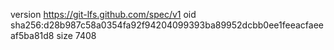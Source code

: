 version https://git-lfs.github.com/spec/v1
oid sha256:d28b987c58a0354fa92f94204099393ba89952dcbb0ee1feeacfaeeaf5ba81d8
size 7408
